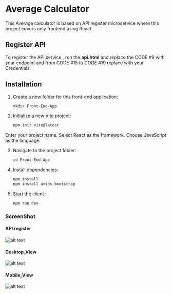 # Average Calculator

This Average calculator is based on API register microservice where this project covers only frontend using React

## Register API 

To register the API service , run the **api.html** and replace the CODE #9 with your endpoint and from CODE #15 to CODE #19 replace with your Credentials.



## Installation

1. Create a new folder for this front-end application:

     ```bash
   mkdir Front-End-App
   ```

2. Initialize a new Vite project:

    ```bash
   npm init vite@latest
    ```

Enter your project name.
Select React as the framework.
Choose JavaScript as the language.

3. Navigate to the project folder:

     ```bash
   cd Front-End-App

4. Install dependencies:

    ```bash
    npm install
    npm install axios bootstrap
    ```

5. Start the client : 

    ```bash
    npm run dev    
    ```

### ScreenShot


#### API register
![alt text](Average-Calculator\ScreenShot\api.png)

#### Desktop_View
![alt text](Average-Calculator\ScreenShot\desktop-view.png)

#### Mobile_View
![alt text](Average-Calculator\ScreenShot\mobile-view.png)